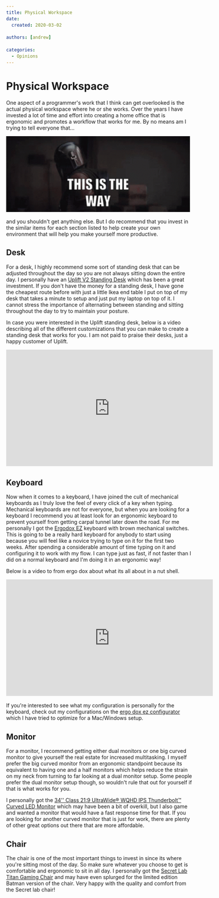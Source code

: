 ```yaml
---
title: Physical Workspace
date:
  created: 2020-03-02

authors: [andrew]

categories:
  - Opinions
---
```


# Physical Workspace

One aspect of a programmer's work that I think can get overlooked is the actual physical workspace where he or she works. Over the years I have invested a lot of time and effort into creating a home office that is ergonomic and promotes a workflow that works for me. By no means am I trying to tell everyone that...

![This is the way](../../assets/images/this-is-the-way.gif)

<!-- more -->

and you shouldn't get anything else. But I do recommend that you invest in the similar items for each section listed to help create your own environment that will help you make yourself more productive.  

## Desk

For a desk, I highly recommend some sort of standing desk that can be adjusted throughout the day so you are not always sitting down the entire day. I personally have an [Uplift V2 Standing Desk](https://www.upliftdesk.com/uplift-v2-standing-desk-v2-or-v2-commercial/) which has been a great investment. If you don't have the money for a standing desk, I have gone the cheapest route before with just a little Ikea end table I put on top of my desk that takes a minute to setup and just put my laptop on top of it. I cannot stress the importance of alternating between standing and sitting throughout the day to try to maintain your posture. 

In case you were interested in the Uplift standing desk, below is a video describing all of the different customizations that you can make to create a standing desk that works for you. I am not paid to praise their desks, just a happy customer of Uplift. 

<iframe width="560" height="315" src="https://www.youtube.com/embed/8krBbc31gBM" frameborder="0" allow="accelerometer; autoplay; encrypted-media; gyroscope; picture-in-picture" allowfullscreen></iframe>



## Keyboard

Now when it comes to a keyboard, I have joined the cult of mechanical keyboards as I truly love the feel of every click of a key when typing. Mechanical keyboards are not for everyone, but when you are looking for a keyboard I recommend you at least look for an ergonomic keyboard to prevent yourself from getting carpal tunnel later down the road. For me personally I got the [Ergodox EZ](https://ergodox-ez.com/) keyboard with brown mechanical switches. This is going to be a really hard keyboard for anybody to start using because you will feel like a novice trying to type on it for the first two weeks. After spending a considerable amount of time typing on it and configuring it to work with my flow. I can type just as fast, if not faster than I did on a normal keyboard and I'm doing it in an ergonomic way! 

Below is a video to from ergo dox about what its all about in a nut shell. 

<iframe width="560" height="315" src="https://www.youtube.com/embed/hkdAQvBFNkM" frameborder="0" allow="accelerometer; autoplay; encrypted-media; gyroscope; picture-in-picture" allowfullscreen></iframe>

If you're interested to see what my configuration is personally for the keyboard, check out my configurations on the [ergo dox ez configurator](https://configure.ergodox-ez.com/ergodox-ez/search?q=plusmobileapps&legacy=false) which I have tried to optimize for a Mac/Windows setup. 

## Monitor

For a monitor, I recommend getting either dual monitors or one big curved monitor to give yourself the real estate for increased multitasking. I myself prefer the big curved monitor from an ergonomic standpoint because its equivalent to having one and a half monitors which helps reduce the strain on my neck from turning to far looking at a dual monitor setup. Some people prefer the dual monitor setup though, so wouldn't rule that out for yourself if that is what works for you. 

I personally got the [34'' Class 21:9 UltraWide® WQHD IPS Thunderbolt™ Curved LED Monitor](https://www.lg.com/us/monitors/lg-34UC98-W-ultrawide-monitor) which may have been a bit of overkill, but I also game and wanted a monitor that would have a fast response time for that. If you are looking for another curved monitor that is just for work, there are plenty of other great options out there that are more affordable. 

## Chair

The chair is one of the most important things to invest in since its where you're sitting most of the day. So make sure whatever you choose to get is comfortable and ergonomic to sit in all day. I personally got the [Secret Lab Titan Gaming Chair](https://secretlab.co/collections/titan-series) and may have even splurged for the limited edition Batman version of the chair. Very happy with the quality and comfort from the Secret lab chair!